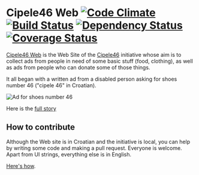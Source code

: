 # Cipele46 Web [![Code Climate](https://codeclimate.com/github/cipele46/cipele46-web.png)](https://codeclimate.com/github/cipele46/cipele46-web) [![Build Status](https://travis-ci.org/cipele46/cipele46-web.png?branch=master)](https://travis-ci.org/cipele46/cipele46-web) [![Dependency Status](https://gemnasium.com/cipele46/cipele46-web.png)](https://gemnasium.com/cipele46/cipele46-web) [![Coverage Status](https://coveralls.io/repos/cipele46/cipele46-web/badge.png)](https://coveralls.io/r/cipele46/cipele46-web) 

[Cipele46 Web](http://cipele46.org) is the Web Site of the [Cipele46](http://www.facebook.com/Cipele46?) initiative whose aim is to
collect ads from people in need of some basic stuff (food, clothing), as well as ads from people who can donate some
of those things.

It all began with a written ad from a disabled person asking for shoes number 46 ("cipele 46" in Croatian).

![Ad for shoes number 46](http://sphotos-g.ak.fbcdn.net/hphotos-ak-prn1/45912_578222112192499_1864669754_n.jpg)

Here is the [full story](http://www.facebook.com/Cipele46/info)

## How to contribute

Although the Web site is in Croatian and the initiative is local, you can help by writing some code and making
a pull request. Everyone is welcome. Apart from UI strings, everything else is in English.

[Here's how](https://github.com/cipele46/cipele46-web/wiki/How-to-start-developing).
